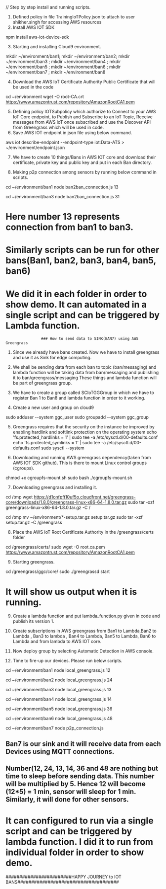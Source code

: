 // Step by step install and running scripts.

1. Defined policy in file TrainingIoTPolicy.json to attach to user shikher.singh for accessing AWS resources
2. Install AWS IOT SDK

npm install aws-iot-device-sdk

3. Starting and installing Cloud9 environment.

mkdir ~/environment/ban1; mkdir ~/environment/ban2; mkdir ~/environment/ban3 ; mkdir ~/environment/ban4 ; mkdir ~/environment/ban5 ; mkdir ~/environment/ban6 ; mkdir ~/environment/ban7 ; mkdir ~/environment/ban8

4. Download the AWS IoT Certificate Authority Public Certificate that will be used in the code

cd ~/environment
wget -O root-CA.crt https://www.amazontrust.com/repository/AmazonRootCA1.pem

5. Defining policy IOTSubpolicy which authorize to Connect to your AWS IoT Core endpoint, to Publish and Subscribe to an IoT Topic, Receive messages from AWS IoT once subscribed and use the Discover API from Greengrass which will be used in code.
6. Save AWS IOT endpoint in json file using below command.

aws iot describe-endpoint --endpoint-type iot:Data-ATS > ~/environment/endpoint.json

7. We have to create 10 things/Bans in AWS IOT core and download their certificate, private key and public key and put in each Ban directory.

8. Making p2p connection among sensors by running below command in scripts.

cd ~/environment/ban1
node ban2ban_connection.js 13

cd ~/environment/ban3
node ban2ban_connection.js 31


# Here number 13 represents connection from ban1 to ban3.
# Similarly scripts can be run for other bans(Ban1, ban2, ban3, ban4, ban5, ban6)
# We did it in each folder in order to show demo. It can automated in a single script and can be triggered by Lambda function.

                    ### How to send data to SINK(BAN7) using AWS Greengrass

1. Since we already have bans created. Now we have to install greengrass and use it as Sink for edge computing.
2. We shall be sending data from each ban to topic (ban/messaging) and lambda function will be taking data from ban/messaging and publishing it to ban/greengrass/messaging
These things and lambda function will be part of greengrass group.

3. We have to create a group called SCIoTGGGroup in which we have to register Ban 1 to Ban8 and lambda function in order to it working.


4. Create a new user and group on cloud9

sudo adduser --system ggc_user
sudo groupadd --system ggc_group

5. Greengrass requires that the security on the instance be improved by enabling hardlink and softlink protection on the operating system
echo 'fs.protected_hardlinks = 1' | sudo tee -a /etc/sysctl.d/00-defaults.conf
echo 'fs.protected_symlinks = 1' | sudo tee -a /etc/sysctl.d/00-defaults.conf
sudo sysctl --system

6. Downloading and running AWS greengrass dependency(taken from AWS IOT SDK github). This is there to mount Linux control groups (cgroups).

chmod +x cgroupfs-mount.sh 
sudo bash ./cgroupfs-mount.sh

7. Downloading greengrass and installing it.

cd /tmp
wget https://d1onfpft10uf5o.cloudfront.net/greengrass-core/downloads/1.8.0/greengrass-linux-x86-64-1.8.0.tar.gz
sudo tar -xzf greengrass-linux-x86-64-1.8.0.tar.gz -C /

cd /tmp
mv ~/environment/*-setup.tar.gz setup.tar.gz
sudo tar -xzf setup.tar.gz -C /greengrass

8. Place the AWS IoT Root Certificate Authority in the /greengrass/certs folder

cd /greengrass/certs/
sudo wget -O root.ca.pem https://www.amazontrust.com/repository/AmazonRootCA1.pem

9. Starting greengrass.

cd /greengrass/ggc/core/
sudo ./greengrassd start

# It will show us output when it is running.

9. Create a lambda function and put lambda_function.py given in code and publish its version 1.
10. Create subscriptions in AWS greengrass from Ban1 to Lambda,Ban2 to Lambda , Ban3 to lambda , Ban4 to Lambda, Ban5 to Lambda, Ban6 to Lambda
and from lambda to AWS IOT core.

11. Now deploy group by selecting Automatic Detection in AWS console.

12. Time to fire-up our devices. Please run below scripts.

cd ~/environment/ban1
node local_greengrass.js 12

cd ~/environment/ban2
node local_greengrass.js 24

cd ~/environment/ban3
node local_greengrass.js 13

cd ~/environment/ban4
node local_greengrass.js 14

cd ~/environment/ban5
node local_greengrass.js 36

cd ~/environment/ban6
node local_greengrass.js 48

cd ~/environment/ban7
node p2p_connection.js


## Ban7 is our sink and it will receive data from each Devices using MQTT connections. 
## Number(12, 24, 13, 14, 36 and 48 are nothing but time to sleep before sending data. This number will be multiplied by 5. Hence 12 will become (12*5) = 1 min, sensor will sleep for 1 min. Similarly, it will done for other sensors.
# It can configured to run via a single script and can be triggered by lambda function. I did it to run from individual folder in order to show demo.


########################HAPPY JOURNEY to IOT BANS#####################################






 


 